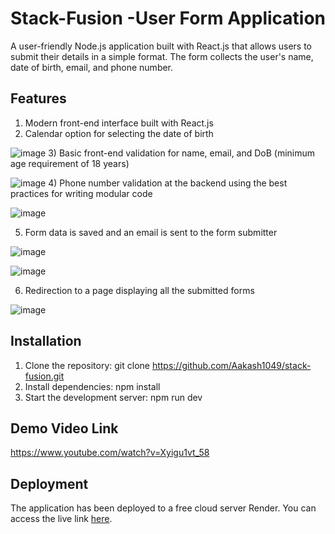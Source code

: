 # Stack-Fusion -User Form Application

A user-friendly Node.js application built with React.js that allows users to submit their details in a simple format. 
The form collects the user's name, date of birth, email, and phone number.

## **Features**
1) Modern front-end interface built with React.js
2) Calendar option for selecting the date of birth

![image](https://user-images.githubusercontent.com/80270676/216236560-2d6e1408-5388-4cb4-ae73-11f64d374b28.png)
3) Basic front-end validation for name, email, and DoB (minimum age requirement of 18 years)

![image](https://user-images.githubusercontent.com/80270676/216236624-748b3b4c-05a1-4b47-8f7d-77f3399fe8ea.png)
4) Phone number validation at the backend using the best practices for writing modular code

![image](https://user-images.githubusercontent.com/80270676/216237308-0602e73e-2ced-4666-aaa0-043b0c70c1ac.png)

5) Form data is saved and an email is sent to the form submitter

![image](https://user-images.githubusercontent.com/80270676/216237464-4400da60-41a0-46e8-b828-5e4d07d02f06.png)

![image](https://user-images.githubusercontent.com/80270676/216237605-1a933cca-833c-48e2-861e-e168535aefc0.png)

6) Redirection to a page displaying all the submitted forms

![image](https://user-images.githubusercontent.com/80270676/216237500-827bd383-e030-4a70-a826-7ed1ed0e868f.png)


## **Installation**
1) Clone the repository: git clone https://github.com/Aakash1049/stack-fusion.git
2) Install dependencies: npm install
3) Start the development server: npm run dev

## **Demo Video Link**
https://www.youtube.com/watch?v=Xyigu1vt_58

## **Deployment**
The application has been deployed to a free cloud server Render. You can access the live link [here](https://stack-fusion-assignment-full-stack.onrender.com/).
